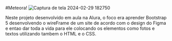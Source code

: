 #Meteora! 
![Captura de tela 2024-02-29 182750](https://github.com/laychan25/Meteora/assets/123597109/e2f293b0-f712-463b-91af-898cbf4dcd03)


Neste projeto desenvolvido em aula na Alura, o foco era aprender Bootstrap 5 desenvolvendo o wireFrame de um site de acordo com o design do Figma e entao dar toda a vida para ele
colocando os elementos como fotos e textos utilizando tambem o HTML e o CSS.
 

